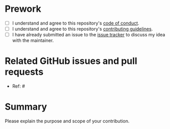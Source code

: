 # Prework

* [ ] I understand and agree to this repository's [code of conduct](https://ropensci.org/code-of-conduct/).
* [ ] I understand and agree to this repository's [contributing guidelines](https://github.com/ropensci/stantargets/blob/main/CONTRIBUTING.md).
* [ ] I have already submitted an issue to the [issue tracker](http://github.com/ropensci/stantargets/issues) to discuss my idea with the maintainer.

# Related GitHub issues and pull requests

* Ref: #

# Summary

Please explain the purpose and scope of your contribution.
